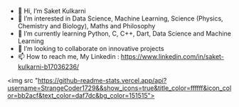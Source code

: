 - 👋 Hi, I’m Saket Kulkarni
- 👀 I’m interested in Data Science, Machine Learning, Science (Physics, Chemistry and Biology), Maths and Philosophy
- 🌱 I’m currently learning Python, C, C++, Dart, Data Science and Machine Learning
- 💞️ I’m looking to collaborate on innovative projects
- 📫 How to reach me, My Linkedin : https://www.linkedin.com/in/saket-kulkarni-b17036236/


<img src "https://github-readme-stats.vercel.app/api?username=StrangeCoder1729&&show_icons=true&title_color=ffffff&icon_color=bb2acf&text_color=daf7dc&bg_color=151515">

<!---
StrangeCoder1729/StrangeCoder1729 is a ✨ special ✨ repository because its `README.md` (this file) appears on your GitHub profile.
You can click the Preview link to take a look at your changes.
--->

